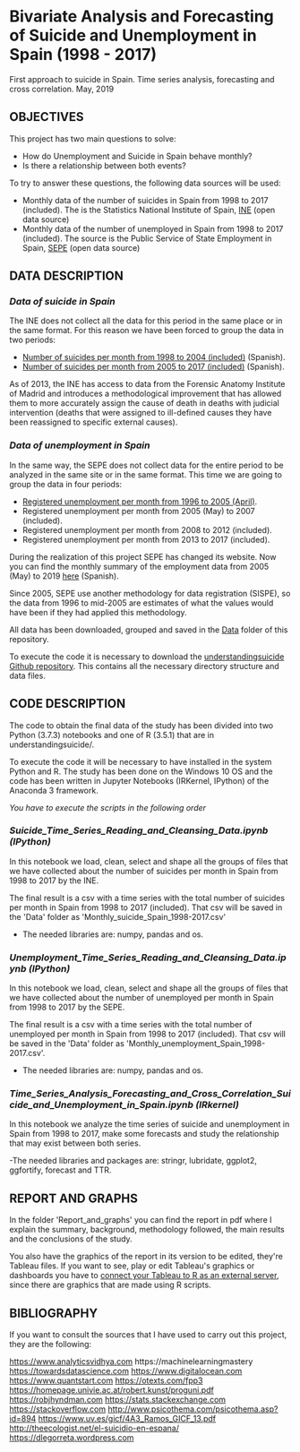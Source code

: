 # Bivariate Analysis and Forecasting of Suicide and Unemployment in Spain (1998 - 2017)

First approach to suicide in Spain. Time series analysis, forecasting and cross correlation. 
May, 2019

## OBJECTIVES

This project has two main questions to solve:

- How do Unemployment and Suicide in Spain behave monthly?
- Is there a relationship between both events?


To try to answer these questions, the following data sources will be used:

- Monthly data of the number of suicides in Spain from 1998 to 2017 (included). The is the 
Statistics National Institute of Spain, [INE](https://www.ine.es) (open data source)
- Monthly data of the number of unemployed in Spain from 1998 to 2017 (included). The source is the
Public Service of State Employment in Spain, [SEPE](https://www.sepe.es) (open data source)

## DATA DESCRIPTION

### *Data of suicide in Spain*
The INE does not collect all the data for this period in the same place or in the same format. For this reason we have been forced to group the data in two periods:
- [Number of suicides per month from 1998 to 2004 (included)](https://www.ine.es/jaxi/Tabla.htm?path=/t18/p427/a1998/l0/&file=03013.px) (Spanish).
- [Number of suicides per month from 2005 to 2017 (included)](https://www.ine.es/jaxi/Tabla.htm?path=/t15/p417/a2005/l0/&file=05006.px&L=0) (Spanish).

As of 2013, the INE has access to data from the Forensic Anatomy Institute of Madrid and introduces a methodological improvement that has allowed them to more accurately assign the cause of death in deaths with judicial intervention (deaths that were assigned to ill-defined causes they have been reassigned to specific external causes).

### *Data of unemployment in Spain*
In the same way, the SEPE does not collect data for the entire period to be analyzed in the same site or in the same format. This time we are going to group the data in four periods:
- [Registered unemployment per month from 1996 to 2005 (April)](http://www.sepe.es/HomeSepe/que-es-el-sepe/estadisticas/empleo.html).
- Registered unemployment per month from 2005 (May) to 2007 (included).
- Registered unemployment per month from 2008 to 2012 (included).
- Registered unemployment per month from 2013 to 2017 (included).

During the realization of this project SEPE has changed its website. Now you can find the monthly summary of the employment data from 
2005 (May) to 2019 [here](https://www.sepe.es/HomeSepe/que-es-el-sepe/estadisticas/datos-avance/datos.html) (Spanish).

Since 2005, SEPE use another methodology for data registration (SISPE), so the data from 1996 to mid-2005 are estimates of what the 
values would have been if they had applied this methodology.

All data has been downloaded, grouped and saved in the [Data](https://github.com/tonilopezrosell/understandingsuicide/tree/master/Data) folder of this repository.

To execute the code it is necessary to download the [understandingsuicide Github repository](https://github.com/tonilopezrosell/understandingsuicide). This contains all the necessary directory structure and data files. 


## CODE DESCRIPTION

The code to obtain the final data of the study has been divided into two Python (3.7.3) notebooks and one of R (3.5.1) that are in understandingsuicide/.

To execute the code it will be necessary to have installed in the system Python and R. The study has been done on the Windows 10 OS and the code has been written in Jupyter Notebooks (IRKernel, IPython) of the Anaconda 3 framework.

*You have to execute the scripts in the following order*
### *Suicide_Time_Series_Reading_and_Cleansing_Data.ipynb (IPython)*
In this notebook we load, clean, select and shape all the groups of files that we have collected about the number of suicides per month in Spain from 1998 to 2017 by the INE.

The final result is a csv with a time series with the total number of suicides per month in Spain from 1998 to 2017 (included). That csv will be saved in the 'Data' folder as 'Monthly_suicide_Spain_1998-2017.csv'

- The needed libraries are: numpy, pandas and os.

### *Unemployment_Time_Series_Reading_and_Cleansing_Data.ipynb (IPython)*

In this notebook we load, clean, select and shape all the groups of files that we have collected about the number of unemployed per month in Spain from 1998 to 2017 by the SEPE.

The final result is a csv with a time series with the total number of unemployed per month in Spain from 1998 to 2017 (included). That csv will be saved in the 'Data' folder as 'Monthly_unemployment_Spain_1998-2017.csv'.

- The needed libraries are: numpy, pandas and os.

### *Time_Series_Analysis_Forecasting_and_Cross_Correlation_Suicide_and_Unemployment_in_Spain.ipynb (IRkernel)*

In this notebook we analyze the time series of suicide and unemployment in Spain from 1998 to 2017, make some forecasts and study the relationship that may exist between both series.

-The needed libraries and packages are: stringr, lubridate, ggplot2, ggfortify, forecast and TTR.


## REPORT AND GRAPHS

In the folder 'Report_and_graphs' you can find the report in pdf where I explain the summary, background, methodology followed, the main results and the conclusions of the study. 

You also have the graphics of the report in its version to be edited, they're Tableau files. If you want to see, play or edit Tableau's graphics or dashboards you have to [connect your Tableau to R as an external server](https://community.tableau.com/thread/236068), since there are graphics that are made using R scripts.


## BIBLIOGRAPHY

If you want to consult the sources that I have used to carry out this project, they are the following:

https://www.analyticsvidhya.com
https://machinelearningmastery
https://towardsdatascience.com
https://www.digitalocean.com
https://www.quantstart.com
https://otexts.com/fpp3
https://homepage.univie.ac.at/robert.kunst/proguni.pdf
https://robjhyndman.com
https://stats.stackexchange.com
https://stackoverflow.com
http://www.psicothema.com/psicothema.asp?id=894
https://www.uv.es/gicf/4A3_Ramos_GICF_13.pdf
http://theecologist.net/el-suicidio-en-espana/
https://dlegorreta.wordpress.com
